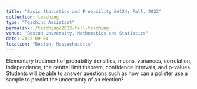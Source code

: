 ```yaml
---
title: "Basic Statistics and Probability &#124; Fall, 2022"
collection: teaching
type: "Teaching Assistant"
permalink: /teaching/2022-fall-teaching
venue: "Boston University, Mathematics and Statistics"
date: 2022-09-01
location: "Boston, Massachusetts"
---
```


Elementary treatment of probability densities, means, variances, correlation, independence, the central limit theorem, confidence intervals, and p-values. Students will be able to answer questions such as how can a pollster use a sample to predict the uncertainty of an election?
